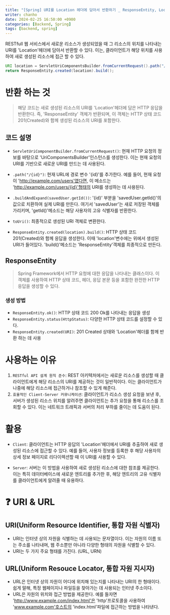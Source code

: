 ```yaml
---
title: "[Spring] URI를 Location 헤더에 담아서 반환하기 _ ResponseEntity, Locationgi"
writer: chanho
date: 2024-02-25 16:50:00 +0900
categories: [Backend, Spring]
tags: [backend, spring]
---
```


RESTfull 웹 서비스에서 새로운 리소스가 생성되었을 때 그 리소스의 위치를 나타내는 URI를 'Location'헤더에 담아서 반환할 수 있다. 이는, 클라이언트가 해당 위치를 사용하여 새로 생성된 리소스에 접근 할 수 있다.

```java
URI location = ServletUriComponentsBuilder.fromCurrentRequest().path("/{id}").buildAndExpand(savedUser.getId()).toUri();
return ResponseEntity.created(location).build();
```

# 반환 하는 것

> 해당 코드는 새로 생성된 리소스의 URI를 'Location'헤더에 담은 HTTP 응답을 반환한다. 즉, 'ResponseEntity' 객체가 반환되며, 이 객체는 HTTP 상태 코드 201(Created)와 함께 생성된 리소스의 URI를 포함한다.

## 코드 설명

- `ServletUriComponentBuilder.fromCurrentRequest()`: 현재 HTTP 요청의 정보를 바탕으로 'UriComponentsBuilder'인스턴스를 생성한다. 이는 현재 요청의 URI를 기반으로 새로운 URI를 만드는 데 사용된다.

- `.path("/{id}")`: 현재 URL에 경로 변수 '{id}'를 추가한다. 예를 들어, 현재 요청이 'http://example.com/users'였다면, 이 메소드는 'http://example.com/users/{id}'형태의 URI를 생성하는 데 사용된다.

- `.buildAndExpand(savedUser.getId())`: '{id}' 부분을 'savedUser.getId()'의 값으로 치환하여 실제 URI를 만든다. 여기서 'savedUser'는 새로 저장된 객체를 가리키며, 'getId()'메소드는 해당 사용자의 고유 식별자를 반환한다.

- `toUri()`: 최종적으로 생성된 URI 객체로 변환한다.

- `ResponseEntity.created(location).build()`: HTTP 상태 코드 201(Created)와 함께 응답을 생성한다. 이때 'location'변수에는 위에서 생성된 URI가 들어있다. 'build()'메소드는 'ResponseEntity'객체를 최종적으로 만든다.

## ResponseEntity

> Spring Framework에서 HTTP 요청에 대한 응답을 나타내는 클래스이다. 이 객체를 사용하여 HTTP 상태 코드, 헤더, 응답 본문 등을 포함한 완전한 HTTP 응답을 생성할 수 있다.

### 생성 방법

- `ResponseEntity.ok()`: HTTP 상태 코드 200 Ok를 나타내는 응답을 생성
- `ResponseEntity.status(HttpStatus)`: 다양한 HTTP 상태 코드를 설정할 수 있다.
- `ResponseEntity.created(URI)`: 201 Created 상태와 'Location'헤더를 함께 반환 하는 데 사용

# 사용하는 이유

1. `RESTful API 설계 원칙 준수`: REST 아키텍처에서는 새로운 리소스를 생성할 때 클라이언트에게 해당 리소스의 URI를 제공하는 것이 일반적이다. 이는 클라이언트가 나중에 해당 리소스에 접근하거나 참조할 수 있게 해준다.
2. `효율적인 Client-Server 커뮤니케이션`: 클라이언트가 리소스 생성 요청을 보낸 후, 서버가 생성된 리소스 위치를 알려주면 클라이언트는 추가 요청을 통해 리소스를 조회할 수 있다. 이는 네트워크 트래픽과 서버의 처리 부하를 줄이는 데 도움이 된다.

# 활용

- `Client`: 클라이언트는 HTTP 응답의 'Location'헤더에서 URI를 추출하여 새로 생성된 리소스에 접근할 수 있다. 예를 들어, 사용자 정보를 등록한 후 해당 사용자의 상세 정보 페이지로 리다이렉션할 때 이 URI를 사용할 수 있다.

- `Server`: 서버는 이 방법을 사용하여 새로 생성된 리소스에 대한 참조를 제공한다. 이는 특히 데이터베이스에 새로운 엔트리를 추가한 후, 해당 엔트리의 고유 식별자를 클라이언트에게 알려줄 때 유용하다.

# ❓ URI & URL

## URI(Uniform Resource Identifier, 통합 자원 식별자)

- URI는 인터넷 상의 자원을 식별하는 데 사용되는 문자열이다. 이는 자원의 이름 또는 주소를 나타내며, 웹 주소뿐만 아니라 다양한 형태의 자원을 식별할 수 있다.
- URI는 두 가지 주요 형태를 가진다. (URL, URN)

## URL(Uniform Resouce Locator, 통합 자원 지시자)

- URL은 인터넷 상의 자원이 어디에 위치해 있는지를 나타내는 URI의 한 형태이다. 쉽게 말해, 특정 웹페이지나 파일등을 찾아가는 데 사용되는 인터넷 주소이다.
- URL은 자원의 위치와 접근 방법을 제공한다. 예를 들자면 'http://www.example.com/index.html'은 'http'프로토콜을 사용하여 'www.example.com'호스트의 'index.html'파일에 접근하는 방법을 나타낸다.
